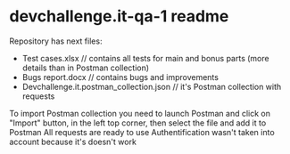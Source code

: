 # devchallenge.it-qa-1 readme
Repository has next files:
  - Test cases.xlsx                          // contains all tests for main and bonus parts (more details than in Postman collection)
  - Bugs report.docx                         // contains bugs and improvements
  - Devchallenge.it.postman_collection.json  // it's Postman collection with requests
  
To import Postman collection you need to launch Postman and click on "Import" button, in the left top corner, then select the file and add it to Postman
All requests are ready to use
Authentification wasn't taken into account because it's doesn't work

